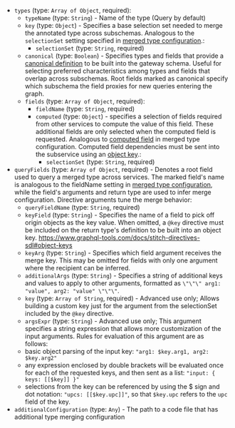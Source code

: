 
* `types` (type: `Array of Object`, required): 
  * `typeName` (type: `String`) - Name of the type (Query by default)
  * `key` (type: `Object`) - Specifies a base selection set needed to merge the annotated type across subschemas.
Analogous to the `selectionSet` setting specified in [merged type configuration](https://www.graphql-tools.com/docs/stitch-type-merging#basic-example).: 
    * `selectionSet` (type: `String`, required)
  * `canonical` (type: `Boolean`) - Specifies types and fields
that provide a [canonical definition](https://www.graphql-tools.com/docs/stitch-type-merging#canonical-definitions) to be built into the gateway schema. Useful for selecting preferred characteristics among types and fields that overlap across subschemas. Root fields marked as canonical specify which subschema the field proxies for new queries entering the graph.
  * `fields` (type: `Array of Object`, required): 
    * `fieldName` (type: `String`, required)
    * `computed` (type: `Object`) - specifies a selection of fields required from other services to compute the value of this field.
These additional fields are only selected when the computed field is requested.
Analogous to [computed field](https://www.graphql-tools.com/docs/stitch-type-merging#computed-fields) in merged type configuration.
Computed field dependencies must be sent into the subservice using an [object key](https://www.graphql-tools.com/docs/stitch-directives-sdl#object-keys).: 
      * `selectionSet` (type: `String`, required)
* `queryFields` (type: `Array of Object`, required) - Denotes a root field used to query a merged type across services.
The marked field's name is analogous
to the fieldName setting in
[merged type configuration](https://www.graphql-tools.com/docs/stitch-type-merging#basic-example),
while the field's arguments and return type are used to infer merge configuration.
Directive arguments tune the merge behavior: 
  * `queryFieldName` (type: `String`, required)
  * `keyField` (type: `String`) - Specifies the name of a field to pick off origin objects as the key value. When omitted, a `@key` directive must be included on the return type's definition to be built into an object key.
https://www.graphql-tools.com/docs/stitch-directives-sdl#object-keys
  * `keyArg` (type: `String`) - Specifies which field argument receives the merge key. This may be omitted for fields with only one argument where the recipient can be inferred.
  * `additionalArgs` (type: `String`) - Specifies a string of additional keys and values to apply to other arguments,
formatted as `\"\"\" arg1: "value", arg2: "value" \"\"\"`.
  * `key` (type: `Array of String`, required) - Advanced use only; Allows building a custom key just for the argument from the selectionSet included by the `@key` directive.
  * `argsExpr` (type: `String`) - Advanced use only; This argument specifies a string expression that allows more customization of the input arguments. Rules for evaluation of this argument are as follows:
  - basic object parsing of the input key: `"arg1: $key.arg1, arg2: $key.arg2"`
  - any expression enclosed by double brackets will be evaluated once for each of the requested keys, and then sent as a list: `"input: { keys: [[$key]] }"`
  - selections from the key can be referenced by using the $ sign and dot notation: `"upcs: [[$key.upc]]"`, so that `$key.upc` refers to the `upc` field of the key.
* `additionalConfiguration` (type: `Any`) - The path to a code file that has additional type merging configuration